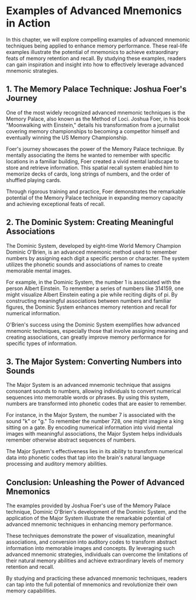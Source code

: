 Examples of Advanced Mnemonics in Action
===================================================

In this chapter, we will explore compelling examples of advanced mnemonic techniques being applied to enhance memory performance. These real-life examples illustrate the potential of mnemonics to achieve extraordinary feats of memory retention and recall. By studying these examples, readers can gain inspiration and insight into how to effectively leverage advanced mnemonic strategies.

**1. The Memory Palace Technique: Joshua Foer's Journey**
---------------------------------------------------------

One of the most widely recognized advanced mnemonic techniques is the Memory Palace, also known as the Method of Loci. Joshua Foer, in his book "Moonwalking with Einstein," details his transformation from a journalist covering memory championships to becoming a competitor himself and eventually winning the US Memory Championship.

Foer's journey showcases the power of the Memory Palace technique. By mentally associating the items he wanted to remember with specific locations in a familiar building, Foer created a vivid mental landscape to store and retrieve information. This spatial recall system enabled him to memorize decks of cards, long strings of numbers, and the order of shuffled playing cards.

Through rigorous training and practice, Foer demonstrates the remarkable potential of the Memory Palace technique in expanding memory capacity and achieving exceptional feats of recall.

**2. The Dominic System: Creating Meaningful Associations**
-----------------------------------------------------------

The Dominic System, developed by eight-time World Memory Champion Dominic O'Brien, is an advanced mnemonic method used to remember numbers by assigning each digit a specific person or character. The system utilizes the phonetic sounds and associations of names to create memorable mental images.

For example, in the Dominic System, the number 1 is associated with the person Albert Einstein. To remember a series of numbers like 314159, one might visualize Albert Einstein eating a pie while reciting digits of pi. By constructing meaningful associations between numbers and familiar figures, the Dominic System enhances memory retention and recall for numerical information.

O'Brien's success using the Dominic System exemplifies how advanced mnemonic techniques, especially those that involve assigning meaning and creating associations, can greatly improve memory performance for specific types of information.

**3. The Major System: Converting Numbers into Sounds**
-------------------------------------------------------

The Major System is an advanced mnemonic technique that assigns consonant sounds to numbers, allowing individuals to convert numerical sequences into memorable words or phrases. By using this system, numbers are transformed into phonetic codes that are easier to remember.

For instance, in the Major System, the number 7 is associated with the sound "k" or "g." To remember the number 728, one might imagine a king sitting on a gate. By encoding numerical information into vivid mental images with meaningful associations, the Major System helps individuals remember otherwise abstract sequences of numbers.

The Major System's effectiveness lies in its ability to transform numerical data into phonetic codes that tap into the brain's natural language processing and auditory memory abilities.

**Conclusion: Unleashing the Power of Advanced Mnemonics**
----------------------------------------------------------

The examples provided by Joshua Foer's use of the Memory Palace technique, Dominic O'Brien's development of the Dominic System, and the application of the Major System illustrate the remarkable potential of advanced mnemonic techniques in enhancing memory performance.

These techniques demonstrate the power of visualization, meaningful associations, and conversion into auditory codes to transform abstract information into memorable images and concepts. By leveraging such advanced mnemonic strategies, individuals can overcome the limitations of their natural memory abilities and achieve extraordinary levels of memory retention and recall.

By studying and practicing these advanced mnemonic techniques, readers can tap into the full potential of mnemonics and revolutionize their own memory capabilities.
